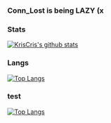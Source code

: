 ### Conn_Lost is being LAZY (x

### Stats
[![KrisCris's github stats](https://github-readme-stats.vercel.app/api?username=KrisCris&count_private=true&show_icons=true&theme=dracula)](https://github.com/KrisCris)


### Langs
[![Top Langs](https://github-readme-stats.quantumlytangled.vercel.app/api/top-langs/?username=kriscris&layout=compact&title_color=4F8CC9&theme=dracula&hide_border=true&icon_color=4F8CC9&count_private=false&extra=SOFOP)](https://github.com/KrisCris)

### test
[![Top Langs](https://github-readme-stats.vercel.app/api/top-langs/?username=kriscris&layout=compact&theme=dracula)](https://github.com/KrisCris)
